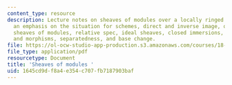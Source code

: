 ```yaml
---
content_type: resource
description: Lecture notes on sheaves of modules over a locally ringed space, with
  an emphasis on the situation for schemes, direct and inverse image, quasicoherent
  sheaves of modules, relative spec, ideal sheaves, closed immersions, separated schemes
  and morphisms, separatedness, and base change.
file: https://ol-ocw-studio-app-production.s3.amazonaws.com/courses/18-726-algebraic-geometry-spring-2009/1645cd9df8a4e354c707fb7187903baf_MIT18_726s09_lec07_modules.pdf
file_type: application/pdf
resourcetype: Document
title: 'Sheaves of modules '
uid: 1645cd9d-f8a4-e354-c707-fb7187903baf
---
```

